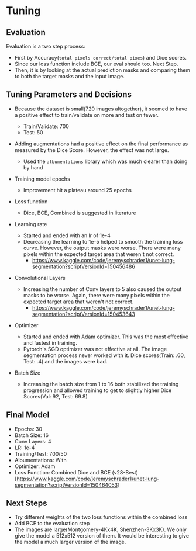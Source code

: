 # Tuning

## Evaluation

Evaluation is a two step process:
- First by Accuracy(`total pixels correct/total pixes`) and Dice scores.  
- Since our loss function include BCE, our eval should too.  Next Step. 
- Then, it is by looking at the actual prediction masks and comparing them to both the target masks and the input image.

## Tuning Parameters and Decisions
- Because the dataset is small(720 images altogether), it seemed to have a positive effect to train/validate on more and test on fewer.  
  - Train/Validate: 700
  - Test: 50
- Adding augmentations had a positive effect on the final performance as measured by the Dice Score.  However, the effect was not large.
  - Used the `albumentations` library which was much clearer than doing by hand
- Training model epochs
  - Improvement hit a plateau around 25 epochs
- Loss function
  - Dice, BCE, Combined is suggested in literature
- Learning rate
  - Started and ended with an lr of 1e-4
  - Decreasing the learning to 1e-5 helped to smooth the training loss curve.  However, the output masks were worse.  There were many pixels within the expected target area that weren't not correct.
    - https://www.kaggle.com/code/jeremyschrader1/unet-lung-segmentation?scriptVersionId=150456486

- Convolutional Layers
  - Increasing the number of Conv layers to 5 also caused the output masks to be worse.  Again, there were many pixels within the expected target area that weren't not correct.
    - https://www.kaggle.com/code/jeremyschrader1/unet-lung-segmentation?scriptVersionId=150453643
- Optimizer
  - Started and ended with Adam optimizer.  This was the most effective and fastest in training.
  - Pytorch's SGD optimizer was not effective at all.  The image segmentation process never worked with it.  Dice scores(Train: .60, Test: .4) and the images were bad.
- Batch Size
  - Increasing the batch size from 1 to 16 both stabilized the training progression and allowed training to get to slightly higher Dice Scores(Val: 92, Test: 69.8)

## Final Model
- Epochs: 30
- Batch Size: 16
- Conv Layers: 4
- LR: 1e-4
- Training/Test: 700/50
- Albumentations: With
- Optimizer: Adam
- Loss Function: Combined Dice and BCE
(v28-Best)[https://www.kaggle.com/code/jeremyschrader1/unet-lung-segmentation?scriptVersionId=150464053]


## Next Steps
- Try different weights of the two loss functions within the combined loss
- Add BCE to the evaluation step
- The images are large(Montgomery-4Kx4K, Shenzhen-3Kx3K).  We only give the model a 512x512 version of them.  It would be interesting to give the model a much larger version of the image.


